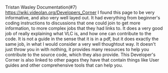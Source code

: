 Tristan Wasley
Documentation(#7)
https://wiki.videolan.org/Developers_Corner
I found this page to be very informative, and also very well layed out. It had everything from
beginner's coding instructions to discussions that one could join to get more information, to
more complex jobs that they had links to. It does a very good job of really explaining what VLC
is, and how one can contribute to the code. It is not a guide in the sense that it is in a pdf,
but it does exactly the same job, in what I would consider a very well thoughtout way. It doesn't
just throw you in with nothing, it provides many resources to help you contribute to the source 
code, which they also provide. This Developer's Corner is also linked to other pages they have that
contain things like User guides and other comprehensive tools that can help you.
